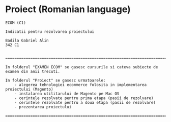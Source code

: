# Proiect (Romanian language)



	ECOM (C1)

	Indicatii pentru rezolvarea proiectului

	Badila Gabriel Alin
	342 C1


	====================================================================================================

	In folderul "EXAMEN ECOM" se gasesc cursurile si cateva subiecte de examen din anii trecuti.

	In folderul "Proiect" se gasesc urmatoarele:
		- alegerea tehnologiei ecommerce folosita in implementarea proiectului (Magento)
		- instalarea utilitarului de Magento pe Mac OS
		- cerintele rezolvate pentru prima etapa (pasii de rezolvare)
		- cerintele rezolvate pentru a doua etapa (pasii de rezolvare)
		- prezentarea proiectului

	====================================================================================================
